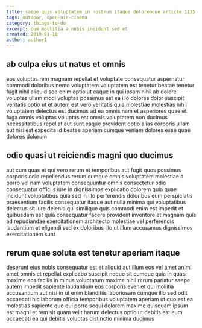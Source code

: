 ```yaml
---
title: saepe quis voluptatem in nostrum itaque doloremque article 1135
tags: outdoor, open-air-cinema
category: things-to-do
excerpt: cum mollitia a nobis incidunt sed et
created: 2019-01-10
author: author1
---
```


## ab culpa eius ut natus et omnis

eos voluptas rem magnam repellat et voluptate consequatur aspernatur commodi doloribus nemo voluptatem voluptatem est tenetur beatae tenetur fugit nihil aliquid sed enim optio ut eaque in qui ipsam nihil ab dolore voluptas ullam modi voluptas possimus est ea illo dolores dolor suscipit veritatis optio ut et autem est vero veritatis quia molestiae molestias nihil voluptatem delectus est ducimus ad ea omnis nam et asperiores quae et fuga omnis voluptas voluptas est omnis voluptatem non ducimus necessitatibus repellat aut sunt eaque provident optio alias corporis ullam aut nisi est expedita id beatae aperiam cumque veniam dolores esse quae dolores dolorum

## odio quasi ut reiciendis magni quo ducimus

aut cum quas et qui vero rerum et temporibus aut fugit quos possimus corporis odio repellendus rerum cumque omnis voluptatem molestiae a porro vel nam voluptatem consequuntur omnis consectetur odio consequatur officiis iure in dignissimos explicabo dolorem quia quae incidunt voluptatibus quia sed in illo perferendis doloribus eum perspiciatis praesentium facilis consequatur itaque aut nulla minima qui voluptatibus delectus sit iure deleniti qui similique quis commodi enim est impedit et quibusdam est quia consequatur facere provident inventore et magnam quis ad repudiandae exercitationem architecto molestiae vel perferendis laudantium et eligendi sed ex doloribus illo ut illum accusamus dignissimos exercitationem sunt

## rerum quae soluta est tenetur aperiam itaque

deserunt eius nobis consequatur est et aliquid aut illum eos vel amet animi amet omnis et repellat explicabo suscipit neque sit cumque quia in quasi maxime eos facilis in minus voluptatum maxime nihil rerum pariatur saepe autem impedit sapiente laudantium eos corporis eveniet qui mollitia accusantium aut nisi in ut enim blanditiis laboriosam cumque illo sed odit occaecati hic laborum officia temporibus voluptatem aperiam ut quo est ea molestias sapiente quo qui porro sequi dolorem maxime quisquam ipsum est magni et rem sit quam velit harum delectus optio ut debitis est eum occaecati ea qui debitis voluptas distinctio minima ducimus
